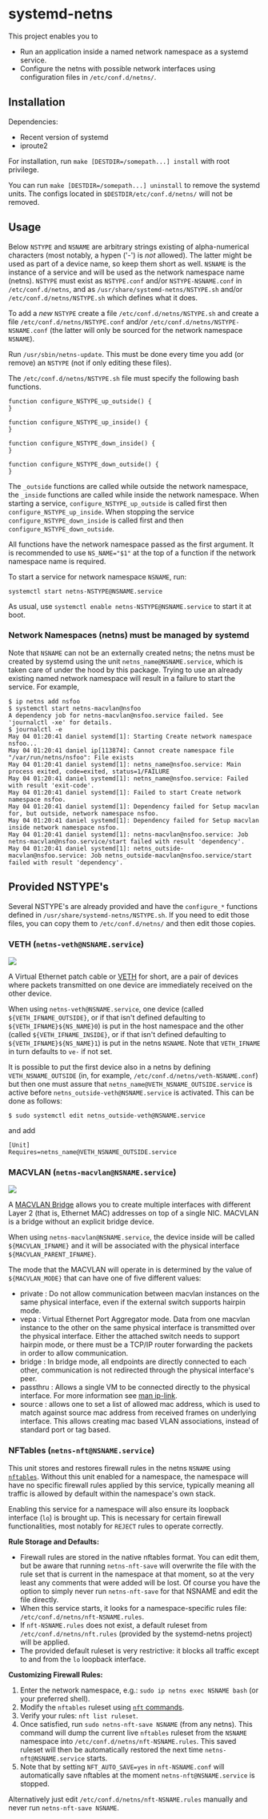 # systemd-netns

This project enables you to
 * Run an application inside a named network namespace as a systemd service.
 * Configure the netns with possible network interfaces using configuration files in `/etc/conf.d/netns/`.

## Installation

Dependencies:
 * Recent version of systemd
 * iproute2

For installation, run `make [DESTDIR=/somepath...] install` with root privilege.

You can run `make [DESTDIR=/somepath...] uninstall` to remove the systemd units.
The configs located in `$DESTDIR/etc/conf.d/netns/` will not be removed.

## Usage

Below `NSTYPE` and `NSNAME` are arbitrary strings existing of alpha-numerical
characters (most notably, a hypen ('-') is *not* allowed).
The latter might be used as part of a device name, so keep them short as well.
`NSNAME` is the instance of a service and will be used as the
network namespace name (netns). `NSTYPE` must exist as `NSTYPE.conf` and/or
`NSTYPE-NSNAME.conf` in `/etc/conf.d/netns`, and as `/usr/share/systemd-netns/NSTYPE.sh`
and/or `/etc/conf.d/netns/NSTYPE.sh` which defines what it does.

To add a *new* `NSTYPE` create a file `/etc/conf.d/netns/NSTYPE.sh` and
create a file `/etc/conf.d/netns/NSTYPE.conf` and/or `/etc/conf.d/netns/NSTYPE-NSNAME.conf`
(the latter will only be sourced for the network namespace `NSNAME`).

Run `/usr/sbin/netns-update`. This must be done every time you add (or remove)
an `NSTYPE` (not if only editing these files).

The `/etc/conf.d/netns/NSTYPE.sh` file must specify the following bash functions.

```shell
function configure_NSTYPE_up_outside() {
}

function configure_NSTYPE_up_inside() {
}

function configure_NSTYPE_down_inside() {
}

function configure_NSTYPE_down_outside() {
}
```

The `_outside` functions are called while outside the network namespace,
the `_inside` functions are called while inside the network namespace.
When starting a service, `configure_NSTYPE_up_outside` is called first then `configure_NSTYPE_up_inside`.
When stopping the service `configure_NSTYPE_down_inside` is called first and then `configure_NSTYPE_down_outside`.

All functions have the network namespace passed as the first argument.
It is recommended to use `NS_NAME="$1"` at the top of a function if
the network namespace name is required.

To start a service for network namespace `NSNAME`, run:
```shell
systemctl start netns-NSTYPE@NSNAME.service
```

As usual, use `systemctl enable netns-NSTYPE@NSNAME.service` to start it at boot.

### Network Namespaces (netns) must be managed by systemd

Note that `NSNAME` can not be an externally created netns; the netns must be created by
systemd using the unit `netns_name@NSNAME.service`, which is taken care of under the
hood by this package. Trying to use an already existing named network namespace will
result in a failure to start the service. For example,
```
$ ip netns add nsfoo
$ systemctl start netns-macvlan@nsfoo
A dependency job for netns-macvlan@nsfoo.service failed. See 'journalctl -xe' for details.
$ journalctl -e
May 04 01:20:41 daniel systemd[1]: Starting Create network namespace nsfoo...
May 04 01:20:41 daniel ip[113874]: Cannot create namespace file "/var/run/netns/nsfoo": File exists
May 04 01:20:41 daniel systemd[1]: netns_name@nsfoo.service: Main process exited, code=exited, status=1/FAILURE
May 04 01:20:41 daniel systemd[1]: netns_name@nsfoo.service: Failed with result 'exit-code'.
May 04 01:20:41 daniel systemd[1]: Failed to start Create network namespace nsfoo.
May 04 01:20:41 daniel systemd[1]: Dependency failed for Setup macvlan for, but outside, network namespace nsfoo.
May 04 01:20:41 daniel systemd[1]: Dependency failed for Setup macvlan inside network namespace nsfoo.
May 04 01:20:41 daniel systemd[1]: netns-macvlan@nsfoo.service: Job netns-macvlan@nsfoo.service/start failed with result 'dependency'.
May 04 01:20:41 daniel systemd[1]: netns_outside-macvlan@nsfoo.service: Job netns_outside-macvlan@nsfoo.service/start failed with result 'dependency'.
```

## Provided NSTYPE's

Several NSTYPE's are already provided and have the `configure_*` functions defined
in `/usr/share/systemd-netns/NSTYPE.sh`. If you need to edit those files, you can
copy them to `/etc/conf.d/netns/` and then edit those copies.

### VETH (`netns-veth@NSNAME.service`)

![](doc/assets/VETH.png)

A Virtual Ethernet patch cable or [VETH](https://developers.redhat.com/blog/2018/10/22/introduction-to-linux-interfaces-for-virtual-networking/#veth)
for short, are a pair of devices where packets transmitted on one device are immediately received on the other device.

When using `netns-veth@NSNAME.service`, one device (called `${VETH_IFNAME_OUTSIDE}`, or if that isn't defined defaulting to `${VETH_IFNAME}${NS_NAME}0`)
is put in the host namespace and the other (called `${VETH_IFNAME_INSIDE}`, or if that isn't defined defaulting to `${VETH_IFNAME}${NS_NAME}1`) is put
in the netns `NSNAME`. Note that `VETH_IFNAME` in turn defaults to `ve-` if not set.

It is possible to put the first device also in a netns by defining `VETH_NSNAME_OUTSIDE` (in, for example, `/etc/conf.d/netns/veth-NSNAME.conf`)
but then one must assure that `netns_name@VETH_NSNAME_OUTSIDE.service` is active before `netns_outside-veth@NSNAME.service` is activated.
This can be done as follows:

```shell
$ sudo systemctl edit netns_outside-veth@NSNAME.service
```
and add
```
[Unit]
Requires=netns_name@VETH_NSNAME_OUTSIDE.service
```

### MACVLAN (`netns-macvlan@NSNAME.service`)

![](doc/assets/MACVLAN.png)

A [MACVLAN Bridge](https://developers.redhat.com/blog/2018/10/22/introduction-to-linux-interfaces-for-virtual-networking/#macvlan)
allows you to create multiple interfaces with different Layer 2 (that is, Ethernet MAC)
addresses on top of a single NIC. MACVLAN is a bridge without an explicit bridge device. 

When using `netns-macvlan@NSNAME.service`, the device inside will be called `${MACVLAN_IFNAME}` and it will be associated
with the physical interface `${MACVLAN_PARENT_IFNAME}`.

The mode that the MACVLAN will operate in is determined by the value of `${MACVLAN_MODE}` that can have
one of five different values:

* private : Do not allow communication between macvlan instances on the same physical interface, even if the external switch supports hairpin mode.
* vepa : Virtual Ethernet Port Aggregator mode. Data from one macvlan instance to the other on the same physical interface is transmitted
over the physical interface. Either the attached switch needs to support hairpin mode, or there must be a TCP/IP router forwarding the
packets in order to allow communication.
* bridge : In bridge mode, all endpoints are directly connected to each other, communication is not redirected through the physical interface's peer.
* passthru : Allows a single VM to be connected directly to the physical interface. For more information see [man ip-link](https://man7.org/linux/man-pages/man8/ip-link.8.html).
* source : allows one to set a list of allowed mac address, which is used to match against source mac address from received frames on underlying interface.
This allows creating mac based VLAN associations, instead of standard port or tag based.

### NFTables (`netns-nft@NSNAME.service`)

This unit stores and restores firewall rules in the netns `NSNAME` using [`nftables`](https://wiki.nftables.org/wiki-nftables/index.php/Main_Page).
Without this unit enabled for a namespace, the namespace will have no specific firewall rules applied by this service,
typically meaning all traffic is allowed by default within the namespace's own stack.

Enabling this service for a namespace will also ensure its loopback interface (`lo`) is brought up.
This is necessary for certain firewall functionalities, most notably for `REJECT` rules to operate correctly.

**Rule Storage and Defaults:**
* Firewall rules are stored in the native nftables format. You can edit them, but be aware that running `netns-nft-save` will
overwrite the file with the rule set that is current in the namespace at that moment, so at the very least any comments that were added
will be lost. Of course you have the option to simply never run `netns-nft-save` for that NSNAME and edit the file directly.
* When this service starts, it looks for a namespace-specific rules file: `/etc/conf.d/netns/nft-NSNAME.rules`.
* If `nft-NSNAME.rules` does not exist, a default ruleset from `/etc/conf.d/netns/nft.rules` (provided by the systemd-netns project) will be applied.
* The provided default ruleset is very restrictive: it blocks all traffic except to and from the `lo` loopback interface.

**Customizing Firewall Rules:**
1.  Enter the network namespace, e.g.: `sudo ip netns exec NSNAME bash` (or your preferred shell).
2.  Modify the `nftables` ruleset using [`nft` commands](https://docs.redhat.com/en/documentation/red_hat_enterprise_linux/8/html/configuring_and_managing_networking/getting-started-with-nftables_configuring-and-managing-networking).
3.  Verify your rules: `nft list ruleset`.
4.  Once satisfied, run `sudo netns-nft-save NSNAME` (from any netns).
    This command will dump the current live `nftables` ruleset from the `NSNAME` namespace into `/etc/conf.d/netns/nft-NSNAME.rules`.
    This saved ruleset will then be automatically restored the next time `netns-nft@NSNAME.service` starts.
5.  Note that by setting `NFT_AUTO_SAVE=yes` in `nft-NSNAME.conf` will automatically save nftables at the moment `netns-nft@NSNAME.service` is stopped.

Alternatively just edit `/etc/conf.d/netns/nft-NSNAME.rules` manually and never run `netns-nft-save NSNAME`.
